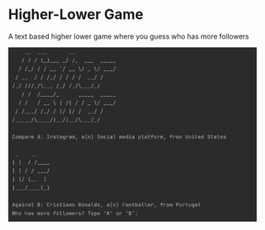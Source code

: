 # Higher-Lower Game
A text based higher lower game where you guess who has more followers

![image](https://github.com/AlinaDbeep/Higher_lower_game/blob/main/ScreenshotHL.png?raw=true)
